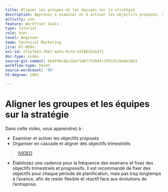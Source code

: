 ```yaml
---
title: Aligner les groupes et les équipes sur la stratégie
description: Apprenez à examiner et à activer les objectifs proposés, à organiser en cascade et à aligner les objectifs trimestriels à l’aide de [!DNL   Goals].
activity: use
feature: Workfront Goals
type: Tutorial
role: User
level: Beginner
team: Technical Marketing
jira: KT-8894
exl-id: 2f3ef8e3-f667-4efa-9cf0-44f8835d1671
doc-type: video
source-git-commit: bbdf99c6bc1be714077fd94fc3f8325394de36b3
workflow-type: tm+mt
source-wordcount: '95'
ht-degree: 100%

---
```


# Aligner les groupes et les équipes sur la stratégie

Dans cette vidéo, vous apprendrez à :

* Examiner et activer les objectifs proposés
* Organiser en cascade et aligner des objectifs trimestriels

>[!VIDEO](https://video.tv.adobe.com/v/3416466/?quality=12&learn=on&enablevpops=1&captions=fre_fr)

<!--
Pro-tips graphic
-->

* Établissez une cadence pour la fréquence des examens et fixez des objectifs trimestriels et progressifs. Il est recommandé de fixer des objectifs pour chaque période de planification, mais pas trop longtemps à l’avance, afin de rester flexible et réactif face aux évolutions de l’entreprise.
